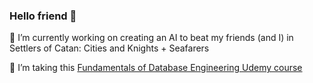 ### Hello friend 👋

🔭 I’m currently working on creating an AI to beat my friends (and I) in Settlers of Catan: Cities and Knights + Seafarers

🌱 I’m taking this [Fundamentals of Database Engineering Udemy course](https://www.udemy.com/course/database-engines-crash-course)

<!--
**ShivamPatel17/ShivamPatel17** is a ✨ _special_ ✨ repository because its `README.md` (this file) appears on your GitHub profile.

Here are some ideas to get you started:

- 🔭 I’m currently working on ...
-  ...
- 👯 I’m looking to collaborate on ...
- 🤔 I’m looking for help with ...
- 💬 Ask me about ...
 ...
- 😄 Pronouns: ...
- ⚡ Fun fact: ...
-->
